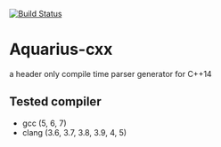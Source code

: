 [![Build Status](https://travis-ci.org/sekiguchi-nagisa/Aquarius-cxx.svg?branch=master)](https://travis-ci.org/sekiguchi-nagisa/Aquarius-cxx)

# Aquarius-cxx
a header only compile time parser generator for C++14

## Tested compiler
* gcc (5, 6, 7)
* clang (3.6, 3.7, 3.8, 3.9, 4, 5)
